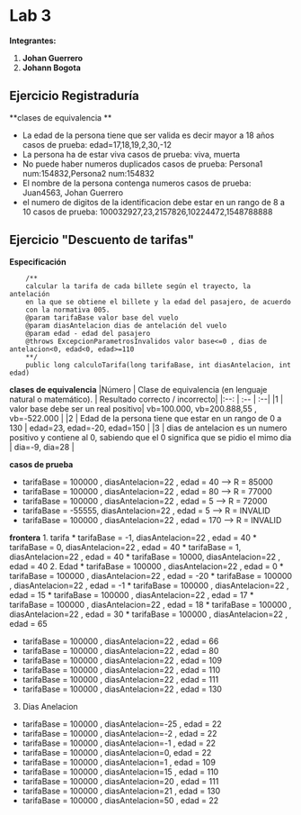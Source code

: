 # Lab 3
**Integrantes:**
1. **Johan Guerrero**
2. **Johann Bogota**


## Ejercicio Registraduría
**clases de equivalencia **
- La edad de la persona tiene que ser valida es decir mayor a 18 años
		casos de prueba: edad=17,18,19,2,30,-12
- La persona ha de estar viva
		casos de prueba: viva, muerta
- No puede haber numeros duplicados
		casos de prueba: Persona1 num:154832,Persona2 num:154832 
- El nombre de la persona contenga numeros
		casos de prueba: Juan4563, Johan Guerrero
- el numero de digitos de la identificacion debe estar en un rango de 8 a 10
		casos de prueba: 100032927,23,2157826,10224472,1548788888


## Ejercicio "Descuento de tarifas"
**Especificación**
~~~
	/**
	calcular la tarifa de cada billete según el trayecto, la antelación
	en la que se obtiene el billete y la edad del pasajero, de acuerdo
	con la normativa 005.
	@param tarifaBase valor base del vuelo
	@param diasAntelacion dias de antelación del vuelo
	@param edad - edad del pasajero
	@throws ExcepcionParametrosInvalidos valor base<=0 , dias de antelacion<0, edad<0, edad>=110
	**/
	public long calculoTarifa(long tarifaBase, int diasAntelacion, int edad)
~~~
**clases de equivalencia**
|Número | Clase de equivalencia (en lenguaje natural o matemático). | Resultado correcto / incorrecto|
|:--: | :-- | :--|
|1 | valor base debe ser un real positivo| vb=100.000, vb=200.888,55 , vb=-522.000 |
|2 | Edad de la persona tiene que estar en un rango de 0 a 130 | edad=23, edad=-20, edad=150 |
|3 | dias de antelacion es un numero positivo y contiene al 0, sabiendo que el 0 significa que se pidio el mimo dia | dia=-9, dia=28 |

**casos de prueba**
 * tarifaBase = 100000 , diasAntelacion=22 , edad = 40 --> R = 85000
 * tarifaBase = 100000 , diasAntelacion=22 , edad = 80 --> R = 77000
 * tarifaBase = 100000 , diasAntelacion=22 , edad = 5 --> R = 72000
 * tarifaBase = -55555, diasAntelacion=22 , edad = 5 --> R = INVALID
 * tarifaBase = 100000 , diasAntelacion=22 , edad = 170 --> R = INVALID

**frontera**
	1. tarifa
 		* tarifaBase = -1, diasAntelacion=22 , edad = 40 
 		* tarifaBase = 0, diasAntelacion=22 , edad = 40 
 		* tarifaBase = 1, diasAntelacion=22 , edad = 40
 		* tarifaBase = 10000, diasAntelacion=22 , edad = 40
	2. Edad
 		* tarifaBase = 100000 , diasAntelacion=22 , edad = 0
 		* tarifaBase = 100000 , diasAntelacion=22 , edad = -20
 		* tarifaBase = 100000 , diasAntelacion=22 , edad = -1
 		* tarifaBase = 100000 , diasAntelacion=22 , edad = 15
 		* tarifaBase = 100000 , diasAntelacion=22 , edad = 17
 		* tarifaBase = 100000 , diasAntelacion=22 , edad = 18
		* tarifaBase = 100000 , diasAntelacion=22 , edad = 30
 		* tarifaBase = 100000 , diasAntelacion=22 , edad = 65
 * tarifaBase = 100000 , diasAntelacion=22 , edad = 66
 * tarifaBase = 100000 , diasAntelacion=22 , edad = 80
 * tarifaBase = 100000 , diasAntelacion=22 , edad = 109
 * tarifaBase = 100000 , diasAntelacion=22 , edad = 110
 * tarifaBase = 100000 , diasAntelacion=22 , edad = 111
 * tarifaBase = 100000 , diasAntelacion=22 , edad = 130
3. Dias Anelacion
 * tarifaBase = 100000 , diasAntelacion=-25 , edad = 22
 * tarifaBase = 100000 , diasAntelacion=-2 , edad = 22
 * tarifaBase = 100000 , diasAntelacion=-1 , edad = 22
 * tarifaBase = 100000 , diasAntelacion=0, edad = 22
 * tarifaBase = 100000 , diasAntelacion=1 , edad = 109
 * tarifaBase = 100000 , diasAntelacion=15 , edad = 110
 * tarifaBase = 100000 , diasAntelacion=20 , edad = 111
 * tarifaBase = 100000 , diasAntelacion=21 , edad = 130
 * tarifaBase = 100000 , diasAntelacion=50 , edad = 22
